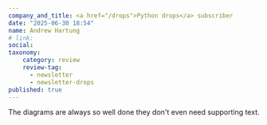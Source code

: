 ```yaml
---
company_and_title: <a href="/drops">Python drops</a> subscriber
date: "2025-06-30 18:54"
name: Andrew Hartung
# link:
social: 
taxonomy:
    category: review
    review-tag:
      - newsletter
      - newsletter-drops
published: true
---
```


The diagrams are always so well done they don't even need supporting text. 

